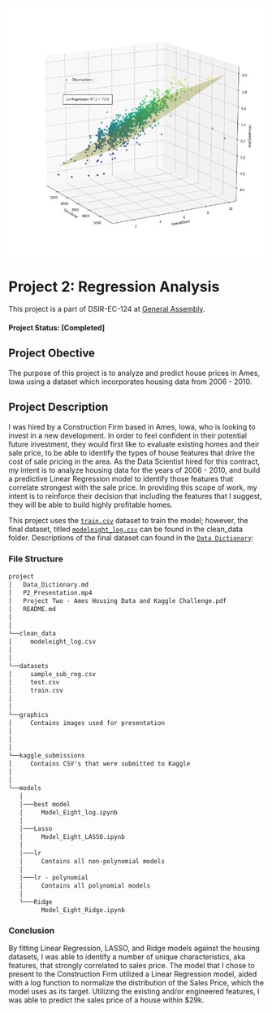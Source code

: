 ![Screenshot](ames_iowa.png)

# Project 2: Regression Analysis

This project is a part of DSIR-EC-124 at [General Assembly](https://generalassemb.ly/). 

#### Project Status: [Completed]

## Project Obective
The purpose of this project is to analyze and predict house prices in Ames, Iowa using a dataset which incorporates housing data from 2006 - 2010.

## Project Description
I was hired by a Construction Firm based in Ames, Iowa, who is looking to invest in a new development. In order to feel confident in their potential future investment, they would first like to evaluate existing homes and their sale price, to be able to identify the types of house features that drive the cost of sale pricing in the area. As the Data Scientist hired for this contract, my intent is to analyze housing data for the years of 2006 - 2010, and build a predictive Linear Regression model to identify those features that correlate strongest with the sale price. In providing this scope of work, my intent is to reinforce their decision that including the features that I suggest, they will be able to build highly profitable homes.

This project uses the [`train.csv`](../datasets/train.csv) dataset to train the model; however, the final dataset, titled [`modeleight_log.csv`](../clean_data/modeleight_log.csv) can be found in the clean_data folder. Descriptions of the final dataset can found in the [`Data Dictionary`](../Data_Dictionary.md):

### File Structure

```
project
│   Data_Dictionary.md
│   P2_Presentation.mp4
│   Project Two - Ames Housing Data and Kaggle Challenge.pdf
│   README.md
│
│
└──clean_data
│     modeleight_log.csv
│         
│   
└──datasets
│     sample_sub_reg.csv
│     test.csv
│     train.csv
│  
│
└──graphics
│     Contains images used for presentation
│      
│   
│   
└──kaggle_submissions
│     Contains CSV's that were submitted to Kaggle
│    
│          
└──models
   │
   │───best model
   │     Model_Eight_log.ipynb
   │   
   │───Lasso
   │     Model_Eight_LASSO.ipynb
   │
   │───lr
   │     Contains all non-polynomial models
   │
   │───lr - polynomial
   │     Contains all polynomial models
   │
   └───Ridge
         Model_Eight_Ridge.ipynb        
```

### Conclusion
By fitting Linear Regression, LASSO, and Ridge models against the housing datasets, I was able to identify a number of unique characteristics, aka features, that strongly correlated to sales price. The model that I chose to present to the Construction Firm utilized a Linear Regression model, aided with a log function to normalize the distribution of the Sales Price, which the model uses as its target. Utilizing the existing and/or engineered features, I was able to predict the sales price of a house within $29k.
